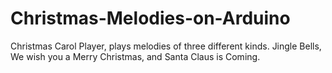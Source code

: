# Christmas-Melodies-on-Arduino
Christmas Carol Player, plays melodies of three different kinds. Jingle Bells, We wish you a Merry Christmas, and Santa Claus is Coming.
